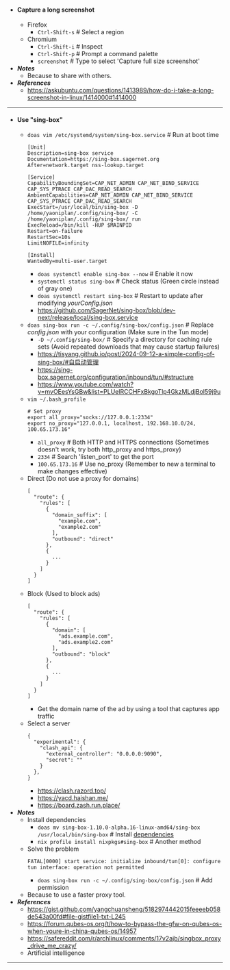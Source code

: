 - #### Capture a long screenshot
    - Firefox
        - `Ctrl-Shift-s` # Select a region
    - Chromium
        - `Ctrl-Shift-i` # Inspect
        - `Ctrl-Shift-p` # Prompt a command palette
        - `screenshot` # Type to select 'Capture full size screenshot'
- ***Notes***
    - Because to share with others.
- ***References***
    - https://askubuntu.com/questions/1413989/how-do-i-take-a-long-screenshot-in-linux/1414000#1414000
- ---
- #### Use "sing-box"
    - `doas vim /etc/systemd/system/sing-box.service` # Run at boot time
      ```
      [Unit]
      Description=sing-box service
      Documentation=https://sing-box.sagernet.org
      After=network.target nss-lookup.target

      [Service]
      CapabilityBoundingSet=CAP_NET_ADMIN CAP_NET_BIND_SERVICE CAP_SYS_PTRACE CAP_DAC_READ_SEARCH
      AmbientCapabilities=CAP_NET_ADMIN CAP_NET_BIND_SERVICE CAP_SYS_PTRACE CAP_DAC_READ_SEARCH
      ExecStart=/usr/local/bin/sing-box -D /home/yaoniplan/.config/sing-box/ -C /home/yaoniplan/.config/sing-box/ run
      ExecReload=/bin/kill -HUP $MAINPID
      Restart=on-failure
      RestartSec=10s
      LimitNOFILE=infinity

      [Install]
      WantedBy=multi-user.target
      ```
        - `doas systemctl enable sing-box --now` # Enable it now
        - `systemctl status sing-box` # Check status (Green circle instead of gray one)
        - `doas systemctl restart sing-box` # Restart to update after modifying *yourConfig.json*
        - https://github.com/SagerNet/sing-box/blob/dev-next/release/local/sing-box.service
    - `doas sing-box run -c ~/.config/sing-box/config.json` # Replace *config.json* with your configuration (Make sure in the Tun mode)
        - `-D ~/.config/sing-box/` # Specify a directory for caching rule sets (Avoid repeated downloads that may cause startup failures)
        - https://tisyang.github.io/post/2024-09-12-a-simple-config-of-sing-box/#自启动管理
        - https://sing-box.sagernet.org/configuration/inbound/tun/#structure
        - https://www.youtube.com/watch?v=mvOEesYsGBw&list=PLUelRCCHFxBkgoTlp4GkzMLdjBol59j9u
    - `vim ~/.bash_profile`
      ```
      # Set proxy
      export all_proxy="socks://127.0.0.1:2334"
      export no_proxy="127.0.0.1, localhost, 192.168.10.0/24, 100.65.173.16"
      ```
        - `all_proxy` # Both HTTP and HTTPS connections (Sometimes doesn't work, try both http_proxy and https_proxy)
        - `2334` # Search 'listen_port' to get the port
        - `100.65.173.16` # Use no_proxy (Remember to new a terminal to make changes effective)
    - Direct (Do not use a proxy for domains)
      ```
      [
        "route": {
          "rules": [
            {
              "domain_suffix": [
                "example.com",
                "example2.com"
              ],
              "outbound": "direct"
            },
            {
              ...
            }
          ]
        }
      ]
      ```
    - Block (Used to block ads)
      ```
      [
        "route": {
          "rules": [
            {
              "domain": [
                "ads.example.com",
                "ads.example2.com"
              ],
              "outbound": "block"
            },
            {
              ...
            }
          ]
        }
      ]
      ```
        - Get the domain name of the ad by using a tool that captures app traffic
    - Select a server
      ```
      {
        "experimental": {
          "clash_api": {
            "external_controller": "0.0.0.0:9090",
            "secret": ""
          }
        },
      }
      ```
    	- https://clash.razord.top/
        - https://yacd.haishan.me/
        - https://board.zash.run.place/
- ***Notes***
    - Install dependencies
        - `doas mv sing-box-1.10.0-alpha.16-linux-amd64/sing-box /usr/local/bin/sing-box` # Install [dependencies](https://github.com/SagerNet/sing-box/releases/)
        - `nix profile install nixpkgs#sing-box` # Another method
    - Solve the problem
      ```
      FATAL[0000] start service: initialize inbound/tun[0]: configure tun interface: operation not permitted
      ```
        - `doas sing-box run -c ~/.config/sing-box/config.json` # Add permission
    - Because to use a faster proxy tool.
- ***References***
    - https://gist.github.com/yangchuansheng/5182974442015feeeeb058de543a00fd#file-gistfile1-txt-L245
    - https://forum.qubes-os.org/t/how-to-bypass-the-gfw-on-qubes-os-when-youre-in-china-qubes-os/14957
    - https://safereddit.com/r/archlinux/comments/17v2ajb/singbox_proxy_drive_me_crazy/
    - Artificial intelligence
- ---
